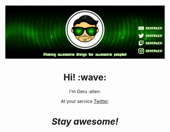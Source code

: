 [![Social banner for geanruca](https://github.com/geanruca/geanruca/raw/master/assets/banner.gif)](https://gerardoandresruizcastillo.com)
<h1 align='center'> Hi! :wave:</h1>
<p align='center'>
I'm Geru :alien:
</p>
<p align='center'>At your service <a href="https://twitter.com/geanruca">Twitter</a>.</p>

<h1 align='center'><i>Stay awesome!</i></h1>

